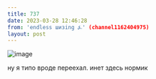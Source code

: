 ```yaml
---
title: 737
date: 2023-03-28 12:46:28
from: 'endless шизing ⍼' (channel1162404975)
layout: post
---
```


![image](photos/photo_33@28-03-2023_12-46-28.jpg)

ну я типо вроде переехал. инет здесь нормик

